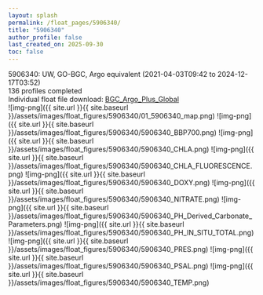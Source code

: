 ```yaml
---
layout: splash
permalink: /float_pages/5906340/
title: "5906340"
author_profile: false
last_created_on: 2025-09-30
toc: false
---
```

 
5906340: UW, GO-BGC, Argo equivalent (2021-04-03T09:42 to 2024-12-17T03:52)\
136 profiles completed\
Individual float file download: [BGC_Argo_Plus_Global](https://ftp.soest.hawaii.edu/bgc_argo_plus/Individual_Floats/outliers_removed/5906340_Sprof_processed.nc)\
![img-png]({{ site.url }}{{ site.baseurl }}/assets/images/float_figures/5906340/01_5906340_map.png)
![img-png]({{ site.url }}{{ site.baseurl }}/assets/images/float_figures/5906340/5906340_BBP700.png)
![img-png]({{ site.url }}{{ site.baseurl }}/assets/images/float_figures/5906340/5906340_CHLA.png)
![img-png]({{ site.url }}{{ site.baseurl }}/assets/images/float_figures/5906340/5906340_CHLA_FLUORESCENCE.png)
![img-png]({{ site.url }}{{ site.baseurl }}/assets/images/float_figures/5906340/5906340_DOXY.png)
![img-png]({{ site.url }}{{ site.baseurl }}/assets/images/float_figures/5906340/5906340_NITRATE.png)
![img-png]({{ site.url }}{{ site.baseurl }}/assets/images/float_figures/5906340/5906340_PH_Derived_Carbonate_Parameters.png)
![img-png]({{ site.url }}{{ site.baseurl }}/assets/images/float_figures/5906340/5906340_PH_IN_SITU_TOTAL.png)
![img-png]({{ site.url }}{{ site.baseurl }}/assets/images/float_figures/5906340/5906340_PRES.png)
![img-png]({{ site.url }}{{ site.baseurl }}/assets/images/float_figures/5906340/5906340_PSAL.png)
![img-png]({{ site.url }}{{ site.baseurl }}/assets/images/float_figures/5906340/5906340_TEMP.png)
